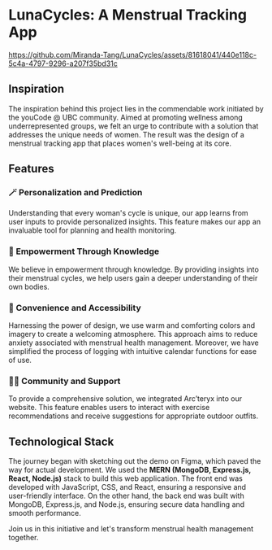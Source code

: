 # LunaCycles: A Menstrual Tracking App


https://github.com/Miranda-Tang/LunaCycles/assets/81618041/440e118c-5c4a-4797-9296-a207f35bd31c


## Inspiration

The inspiration behind this project lies in the commendable work initiated by the youCode @ UBC community. Aimed at promoting wellness among underrepresented groups, we felt an urge to contribute with a solution that addresses the unique needs of women. The result was the design of a menstrual tracking app that places women's well-being at its core.

## Features

### 🪄 Personalization and Prediction

Understanding that every woman's cycle is unique, our app learns from user inputs to provide personalized insights. This feature makes our app an invaluable tool for planning and health monitoring.

### 📖 Empowerment Through Knowledge

We believe in empowerment through knowledge. By providing insights into their menstrual cycles, we help users gain a deeper understanding of their own bodies.

### 👀 Convenience and Accessibility

Harnessing the power of design, we use warm and comforting colors and imagery to create a welcoming atmosphere. This approach aims to reduce anxiety associated with menstrual health management. Moreover, we have simplified the process of logging with intuitive calendar functions for ease of use.

### 👯‍♀️ Community and Support

To provide a comprehensive solution, we integrated Arc’teryx into our website. This feature enables users to interact with exercise recommendations and receive suggestions for appropriate outdoor outfits.

## Technological Stack

The journey began with sketching out the demo on Figma, which paved the way for actual development. We used the **MERN (MongoDB, Express.js, React, Node.js)** stack to build this web application. The front end was developed with JavaScript, CSS, and React, ensuring a responsive and user-friendly interface. On the other hand, the back end was built with MongoDB, Express.js, and Node.js, ensuring secure data handling and smooth performance.

Join us in this initiative and let's transform menstrual health management together.
